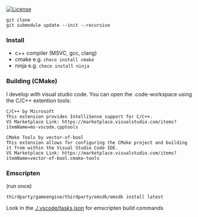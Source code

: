 [![License](https://img.shields.io/badge/License-Apache%202.0-blue.svg)](https://opensource.org/licenses/Apache-2.0)

```
git clone
git submodule update --init --recursive
```

### Install

- c++ compiler (MSVC, gcc, clang)
- cmake e.g. `choco install cmake`
- ninja e.g. `choco install ninja`

### Building (CMake)

I develop with visual studio code. You can open the .code-workspace using the C/C++ extention tools:

    C/C++ by Microsoft
    This extension provides IntelliSense support for C/C++.
    VS Marketplace Link: https://marketplace.visualstudio.com/items?itemName=ms-vscode.cpptools

    CMake Tools by vector-of-bool
    This extension allows for configuring the CMake project and building it from within the Visual Studio Code IDE.
    VS Marketplace Link: https://marketplace.visualstudio.com/items?itemName=vector-of-bool.cmake-tools

### Emscripten

(run once)

```
thirdparty/gameengine/thirdparty/emsdk/emsdk install latest
```

Look in the [./.vscode/tasks.json](./.vscode/tasks.json) for emscripten build commands
